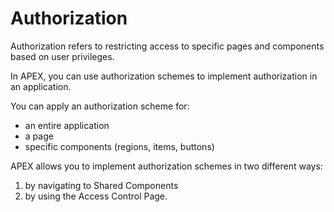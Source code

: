 # Authorization

Authorization refers to restricting access to specific pages and components based on user privileges.

In APEX, you can use authorization schemes to implement authorization in an application. 

You can apply an authorization scheme for:

- an entire application
- a page
- specific components (regions, items, buttons)

 APEX allows you to implement authorization schemes in two different ways:

 1. by navigating to Shared Components
 2. by using the Access Control Page.


